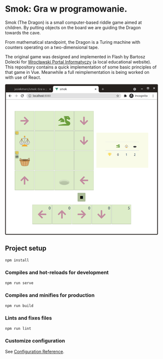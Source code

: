 # Smok: Gra w programowanie.

Smok (The Dragon) is a small computer-based riddle game aimed at children. By
putting objects on the board we are guiding the Dragon towards the cave.

From mathematical standpoint, the Dragon is a Turing machine with counters
operating on a two-dimensional tape.

The original game was designed and implemented in Flash by Bartosz Dolecki for
[Wrocławski Portal Informatyczy](https://informatyka.wroc.pl/) (a local
educational website). This repository contains a quick implementation of some
basic principles of that game in Vue. Meanwhile a full reimplementation is being worked on with use of React.

![Screenshot](public/screen.png)

## Project setup
```
npm install
```

### Compiles and hot-reloads for development
```
npm run serve
```

### Compiles and minifies for production
```
npm run build
```

### Lints and fixes files
```
npm run lint
```

### Customize configuration
See [Configuration Reference](https://cli.vuejs.org/config/).

